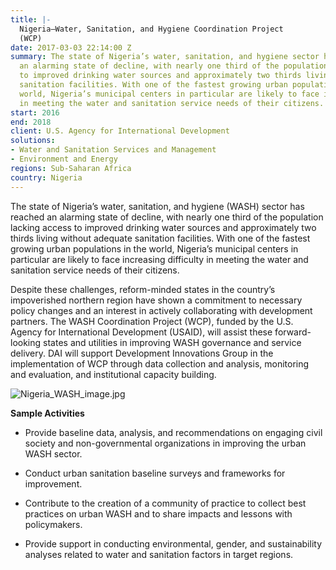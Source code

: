 ```yaml
---
title: |-
  Nigeria—Water, Sanitation, and Hygiene Coordination Project
  (WCP)
date: 2017-03-03 22:14:00 Z
summary: The state of Nigeria’s water, sanitation, and hygiene sector has reached
  an alarming state of decline, with nearly one third of the population lacking access
  to improved drinking water sources and approximately two thirds living without adequate
  sanitation facilities. With one of the fastest growing urban populations in the
  world, Nigeria’s municipal centers in particular are likely to face increasing difficulty
  in meeting the water and sanitation service needs of their citizens.
start: 2016
end: 2018
client: U.S. Agency for International Development
solutions:
- Water and Sanitation Services and Management
- Environment and Energy
regions: Sub-Saharan Africa
country: Nigeria
---
```


The state of Nigeria’s water, sanitation, and hygiene (WASH) sector has reached an alarming state of decline, with nearly one third of the population lacking access to improved drinking water sources and approximately two thirds living without adequate sanitation facilities. With one of the fastest growing urban populations in the world, Nigeria’s municipal centers in particular are likely to face increasing difficulty in meeting the water and sanitation service needs of their citizens.

Despite these challenges, reform-minded states in the country’s impoverished northern region have shown a commitment to necessary policy changes and an interest in actively collaborating with development partners. The WASH Coordination Project (WCP), funded by the U.S. Agency for International Development (USAID), will assist these forward-looking states and utilities in improving WASH governance and service delivery. DAI will support Development Innovations Group in the implementation of WCP through data collection and analysis, monitoring and evaluation, and institutional capacity building.

![Nigeria_WASH_image.jpg](/uploads/Nigeria_WASH_image.jpg)

**Sample Activities**

* Provide baseline data, analysis, and recommendations on engaging civil society and non-governmental organizations in improving the urban WASH sector.

* Conduct urban sanitation baseline surveys and frameworks for improvement.

* Contribute to the creation of a community of practice to collect best practices on urban WASH and to share impacts and lessons with policymakers.

* Provide support in conducting environmental, gender, and sustainability analyses related to water and sanitation factors in target regions.